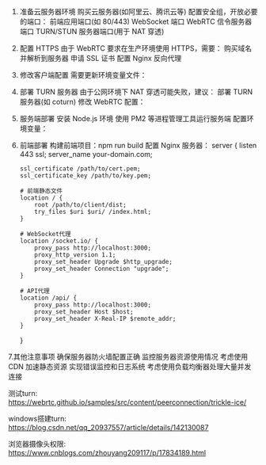 1.  准备云服务器环境
    购买云服务器(如阿里云、腾讯云等)
    配置安全组，开放必要的端口：
    前端应用端口(如 80/443)
    WebSocket 端口
    WebRTC 信令服务器端口
    TURN/STUN 服务器端口(用于 NAT 穿透)

2.  配置 HTTPS
    由于 WebRTC 要求在生产环境使用 HTTPS，需要：
    购买域名并解析到服务器
    申请 SSL 证书
    配置 Nginx 反向代理

3.  修改客户端配置
    需要更新环境变量文件：
4.  部署 TURN 服务器
    由于公网环境下 NAT 穿透可能失败，建议：
    部署 TURN 服务器(如 coturn)
    修改 WebRTC 配置：

5.  服务端部署
    安装 Node.js 环境
    使用 PM2 等进程管理工具运行服务端
    配置环境变量：

6.  前端部署
    构建前端项目：npm run build
    配置 Nginx 服务器：
    server {
    listen 443 ssl;
    server_name your-domain.com;

        ssl_certificate /path/to/cert.pem;
        ssl_certificate_key /path/to/key.pem;

        # 前端静态文件
        location / {
            root /path/to/client/dist;
            try_files $uri $uri/ /index.html;
        }

        # WebSocket代理
        location /socket.io/ {
            proxy_pass http://localhost:3000;
            proxy_http_version 1.1;
            proxy_set_header Upgrade $http_upgrade;
            proxy_set_header Connection "upgrade";
        }

        # API代理
        location /api/ {
            proxy_pass http://localhost:3000;
            proxy_set_header Host $host;
            proxy_set_header X-Real-IP $remote_addr;
        }

    }

7.其他注意事项
确保服务器防火墙配置正确
监控服务器资源使用情况
考虑使用 CDN 加速静态资源
实现错误监控和日志系统
考虑使用负载均衡器处理大量并发连接



测试turn:
https://webrtc.github.io/samples/src/content/peerconnection/trickle-ice/

windows搭建turn:
https://blog.csdn.net/qq_20937557/article/details/142130087

浏览器摄像头权限:
https://www.cnblogs.com/zhouyang209117/p/17834189.html